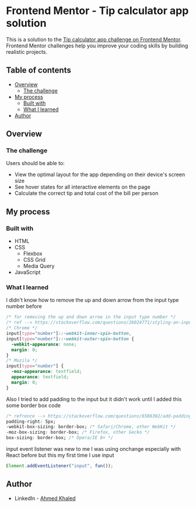 # Frontend Mentor - Tip calculator app solution

This is a solution to the [Tip calculator app challenge on Frontend Mentor](https://www.frontendmentor.io/challenges/tip-calculator-app-ugJNGbJUX). Frontend Mentor challenges help you improve your coding skills by building realistic projects.

## Table of contents

- [Overview](#overview)
  - [The challenge](#the-challenge)
- [My process](#my-process)
  - [Built with](#built-with)
  - [What I learned](#what-i-learned)
- [Author](#author)

## Overview

### The challenge

Users should be able to:

- View the optimal layout for the app depending on their device's screen size
- See hover states for all interactive elements on the page
- Calculate the correct tip and total cost of the bill per person

## My process

### Built with

- HTML
- CSS
  - Flexbox
  - CSS Grid
  - Media Query
- JavaScript

### What I learned

I didn't know how to remove the up and down arrow from the input type number before

```css
/* for removing the up and down arroe in the input type number */
/* ref --> https://stackoverflow.com/questions/26024771/styling-an-input-type-number */
/* Chrome */
input[type="number"]::-webkit-inner-spin-button,
input[type="number"]::-webkit-outer-spin-button {
  -webkit-appearance: none;
  margin: 0;
}
/* Mozila */
input[type="number"] {
  -moz-appearance: textfield;
  appearance: textfield;
  margin: 0;
}
```

Also I tried to add padding to the input but it didn't work until I added this some border box code

```css
/* refrence --> https://stackoverflow.com/questions/6586302/add-padding-to-html-text-input-field */
padding-right: 5px;
-webkit-box-sizing: border-box; /* Safari/Chrome, other WebKit */
-moz-box-sizing: border-box; /* Firefox, other Gecko */
box-sizing: border-box; /* Opera/IE 8+ */
```

input event listener was new to me I was using onchange especially with React before but this my first time I use input

```js
Element.addEventListener("input", fun());
```


## Author

- LinkedIn - [Ahmed Khaled](https://www.linkedin.com/in/ahmedelbedfy/)
